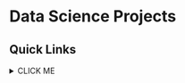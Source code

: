 # Data Science Projects

## Quick Links

<details><summary>CLICK ME</summary>
<p>

1. [Customer Churn Prediction](https://github.com/e476h171/PERSONAL_PROJECTS/tree/main/Data%20Science/Customer%20Churn%20Prediction)
2. [Suicide Prevention](https://github.com/e476h171/PERSONAL_PROJECTS/tree/main/Data%20Science/Suicide%20Prevention) 


</p>
</details>
</details>

